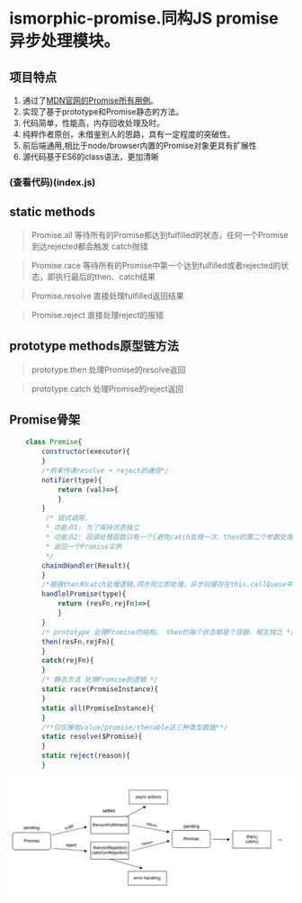 # ismorphic-promise.同构JS promise异步处理模块。

## 项目特点

1. 通过了[MDN官网的Promise所有用例](https://developer.mozilla.org/en-US/docs/Web/JavaScript/Reference/Global_Objects/Promise)。
2. 实现了基于prototype和Promise静态的方法。
3. 代码简单，性能高，内存回收处理及时。
4. 纯粹作者原创，未借鉴别人的思路，具有一定程度的突破性。
5. 前后端通用,相比于node/browser内置的Promise对象更具有扩展性
6. 源代码基于ES6的class语法，更加清晰

### (查看代码)(index.js)

## static methods

> Promise.all 等待所有的Promise都达到fulfilled的状态，任何一个Promise到达rejected都会触发 catch抛错

> Promise.race 等待所有的Promise中第一个达到fulfilled或者rejected的状态，即执行最后的then、catch结果

> Promise.resolve 直接处理fulfilled返回结果

> Promise.reject 直接处理reject的报错

## prototype methods原型链方法

> prototype.then 处理Promise的resolve返回

> prototype.catch 处理Promise的reject返回

## Promise骨架
```javascript
	class Promise{
    	constructor(executor){
    	}
    	/*用来传递resolve + reject的通信*/
    	notifier(type){
        	return (val)=>{
        	}
        }
         /* 链式调用，
	     * 功能点1: 为了保持状态独立 
	     * 功能点2: 回调处理函数只有一个[避免catch处理一次、then的第二个参数处理一次]，
	     * 返回一个Promise实例
	     */
	    chaindHandler(Result){
	    }
	    /*根据then和catch处理逻辑,同步则立即处理、异步则缓存在this.callQueue中*/
	    handlelPromise(type){
	        return (resFn,rejFn)=>{
	        }
	    }
	    /* prototype 处理Promise的结构。 then的每个状态都是个容器，相互独立 */
    	then(resFn,rejFn){
    	}
    	catch(rejFn){
	    }
	    /* 静态方法 处理Promise的逻辑 */
    	static race(PromiseInstance){
    	}
    	static all(PromiseInstance){
    	}
    	/**仅仅接收value/promise/thenable这三种类型数据**/
    	static resolve($Promise){
    	}
    	static reject(reason){
    	}
```


![基本的Promise流程](./promise.png)









